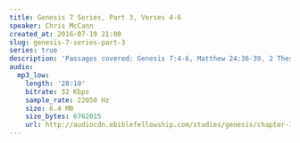 ```yaml
---
title: Genesis 7 Series, Part 3, Verses 4-6
speaker: Chris McCann
created_at: 2016-07-19 21:00
slug: genesis-7-series-part-3
series: true
description: 'Passages covered: Genesis 7:4-6, Matthew 24:36-39, 2 Thessalonians 5:1-5.'
audio:
  mp3_low:
    length: '28:10'
    bitrate: 32 Kbps
    sample_rate: 22050 Hz
    size: 6.4 MB
    size_bytes: 6762015
    url: http://audiocdn.ebiblefellowship.com/studies/genesis/chapter-7/2016.07.19_McCann_-_Genesis_7_Series_Part_3.mp3
---
```

